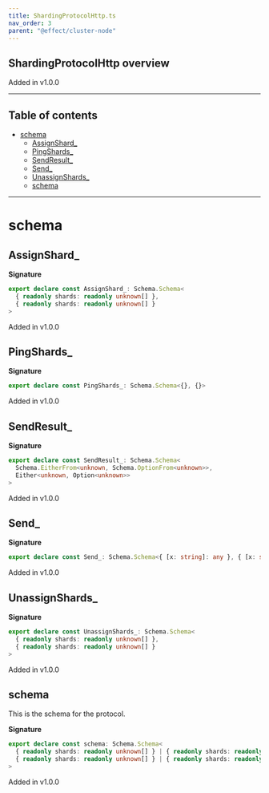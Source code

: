```yaml
---
title: ShardingProtocolHttp.ts
nav_order: 3
parent: "@effect/cluster-node"
---
```


## ShardingProtocolHttp overview

Added in v1.0.0

---

<h2 class="text-delta">Table of contents</h2>

- [schema](#schema)
  - [AssignShard\_](#assignshard_)
  - [PingShards\_](#pingshards_)
  - [SendResult\_](#sendresult_)
  - [Send\_](#send_)
  - [UnassignShards\_](#unassignshards_)
  - [schema](#schema-1)

---

# schema

## AssignShard\_

**Signature**

```ts
export declare const AssignShard_: Schema.Schema<
  { readonly shards: readonly unknown[] },
  { readonly shards: readonly unknown[] }
>
```

Added in v1.0.0

## PingShards\_

**Signature**

```ts
export declare const PingShards_: Schema.Schema<{}, {}>
```

Added in v1.0.0

## SendResult\_

**Signature**

```ts
export declare const SendResult_: Schema.Schema<
  Schema.EitherFrom<unknown, Schema.OptionFrom<unknown>>,
  Either<unknown, Option<unknown>>
>
```

Added in v1.0.0

## Send\_

**Signature**

```ts
export declare const Send_: Schema.Schema<{ [x: string]: any }, { [x: string]: any }>
```

Added in v1.0.0

## UnassignShards\_

**Signature**

```ts
export declare const UnassignShards_: Schema.Schema<
  { readonly shards: readonly unknown[] },
  { readonly shards: readonly unknown[] }
>
```

Added in v1.0.0

## schema

This is the schema for the protocol.

**Signature**

```ts
export declare const schema: Schema.Schema<
  { readonly shards: readonly unknown[] } | { readonly shards: readonly unknown[] } | { [x: string]: any } | {},
  { readonly shards: readonly unknown[] } | { readonly shards: readonly unknown[] } | { [x: string]: any } | {}
>
```

Added in v1.0.0
